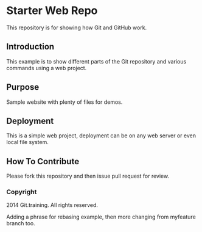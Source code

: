 # Starter Web Repo

This repository is for showing how Git and GitHub work.

## Introduction

This example is to show different parts of the Git repository and various commands using a web project. 

## Purpose

Sample website with plenty of files for demos.

## Deployment

This is a simple web project, deployment can be on any web server or even local file system.

## How To Contribute

Please fork this repository and then issue pull request for review.

### Copyright

2014 Git.training. All rights reserved.

Adding a phrase for rebasing example, then more changing from myfeature branch too.